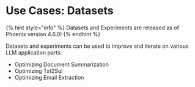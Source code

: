 # Use Cases: Datasets

{% hint style="info" %}
Datasets and Experiments are released as of Phoenix version 4.6.0!
{% endhint %}

Datasets and experiments can be used to improve and iterate on various LLM application parts:

* Optimizing Document Summarization
* Optimizing Txt2Sql
* Optimizing Email Extraction
